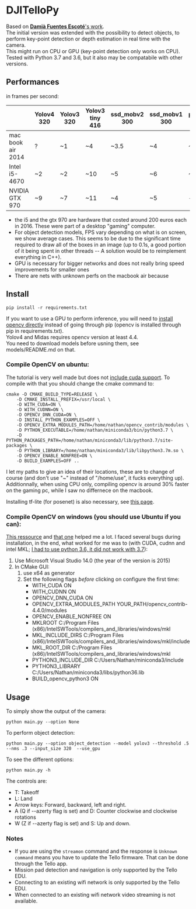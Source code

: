 # DJITelloPy
Based on [**Damià Fuentes Escoté**'s work](https://github.com/damiafuentes/TelloSDKPy).  
The initial version was extended with the possibility to detect objects, to perform key-point detection or depth estimation in real time with the camera.  
This might run on CPU or GPU (key-point detection only works on CPU).  
Tested with Python 3.7 and 3.6, but it also may be compatabile with other versions.  

## Performances
in frames per second:

|  | Yolov4 320 | Yolov3 320 | Yolov3 tiny 416 | ssd_mobv2 300 | ssd_mobv1 300 | posenet 257 | MaskRCNN 320 | Midas 384 |   
| -------- | ------- | ---------- | ----------- | --------- | --------- | ------- |   ------- |   ------- |    
| mac book air 2014 | ? | ~1 | ~4 | ~3.5 | ~4 | ~4 | ~0.2 | ? |    
| Intel i5-4670 | ~2 | ~2 | ~10 | ~5 | ~6 | ~4 | ~0.5 | ~0.5 |   
| NVIDIA GTX 970 | ~9 | ~7 | ~11 | ~4 | ~5 | - |   ~3   |   ~4  |    

* the i5 and the gtx 970 are hardware that costed around 200 euros each in 2016. These were part of a desktop "gaming" computer.
* For object detection models, FPS vary depending on what is on screen, we show average cases. This seems to be due to the significant time required to draw all of the boxes in an image (up to 0.1s, a good portion of it being spent in other threads -- A solution would be to reimplement everything in C++).
* GPU is necessary for bigger networks and does not really bring speed improvements for smaller ones
* There are nets with unknown perfs on the macbook air because 


## Install
```
pip install -r requirements.txt
```
If you want to use a GPU to perform inference, you will need to [install opencv directly](https://www.pyimagesearch.com/2018/05/28/ubuntu-18-04-how-to-install-opencv/) instead of going through pip (opencv is installed through pip in requirements.txt).  
Yolov4 and Midas requires opencv version at least 4.4.  
You need to download models before usning them, see models/README.md on that.

### Compile OpenCV on ubuntu:
The tutorial is very well made but does not [include cuda support](https://gist.github.com/YashasSamaga/985071dc57885348bec072b4dc23824f). To compile with that you should change the cmake command to:
```
cmake -D CMAKE_BUILD_TYPE=RELEASE \                                                                                                                                                 
    -D CMAKE_INSTALL_PREFIX=/usr/local \
    -D WITH_CUDA=ON \
    -D WITH_CUDNN=ON \
    -D OPENCV_DNN_CUDA=ON \
    -D INSTALL_PYTHON_EXAMPLES=OFF \
    -D OPENCV_EXTRA_MODULES_PATH=/home/nathan/opencv_contrib/modules \
    -D PYTHON_EXECUTABLE=/home/nathan/miniconda3/bin/python3.7 \
    -D PYTHON_PACKAGES_PATH=/home/nathan/miniconda3/lib/python3.7/site-packages \
    -D PYTHON_LIBRARY=/home/nathan/miniconda3/lib/libpython3.7m.so \
    -D OPENCV_ENABLE_NONFREE=ON \
    -D BUILD_EXAMPLES=OFF ..
```
I let my paths to give an idea of their locations, these are to change of course (and don't use "~" instead of "/home/use", it fucks everything up).   
Additionnally, when using CPU only, compiling opencv is around 30% faster on the gaming pc, while I saw no differnece on the macbook.  


Installing tf-lite (for posenet) is also necessary, see [this page](https://www.tensorflow.org/lite/guide/python).  

### Compile OpenCV on windows (you should use Ubuntu if you can):
[This ressource](https://jamesbowley.co.uk/accelerating-opencv-4-build-with-cuda-intel-mkl-tbb-and-python-bindings/) and [that one](https://www.learnopencv.com/install-opencv3-on-windows) helped me a lot. I faced several bugs during installation, in the end, what worked for me was to (with CUDA, cudnn and intel MKL; [I had to use python 3.6, it did not work with 3.7](https://github.com/opencv/opencv/issues/16449)):

1. Use Microsoft Visual Studio 14.0 (the year of the version is 2015)
2. In CMake GUI:
    1. use x64 as generator
    2. Set the following flags *before* clicking on configure the first time:
        - WITH_CUDA ON
        - WITH_CUDNN ON
        - OPENCV_DNN_CUDA ON
        - OPENCV_EXTRA_MODULES_PATH YOUR_PATH/opencv_contrib-4.4.0/modules
        - OPENCV_ENABLE_NONFREE ON
        - MKLROOT C:/Program Files (x86)/IntelSWTools/compilers_and_libraries/windows/mkl
        - MKL_INCLUDE_DIRS C:/Program Files (x86)/IntelSWTools/compilers_and_libraries/windows/mkl/include
        - MKL_ROOT_DIR C:/Program Files (x86)/IntelSWTools/compilers_and_libraries/windows/mkl
        - PYTHON3_INCLUDE_DIR C:/Users/Nathan/miniconda3/include
        - PYTHON3_LIBRARY C:/Users/Nathan/miniconda3/libs/python36.lib
        - BUILD_opencv_python3 ON

## Usage
To simply show the output of the camera:
```
python main.py --option None
```
To perform object detection:
```
python main.py --option object_detection --model yolov3 --threshold .5 --nms .3 --input_size 320  --use_gpu
```
To see the different options:
```
python main.py -h
```
The controls are:
- T: Takeoff
- L: Land
- Arrow keys: Forward, backward, left and right.
- A (Q if --azerty flag is set) and D: Counter clockwise and clockwise rotations
- W (Z if --azerty flag is set) and S: Up and down.

### Notes
- If you are using the ```streamon``` command and the response is ```Unknown command``` means you have to update the Tello firmware. That can be done through the Tello app.
- Mission pad detection and navigation is only supported by the Tello EDU.
- Connecting to an existing wifi network is only supported by the Tello EDU.
- When connected to an existing wifi network video streaming is not available.
